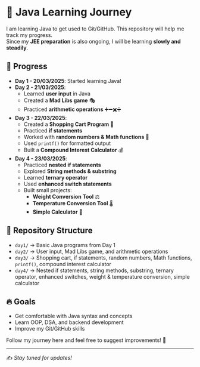 # 🚀 Java Learning Journey  

I am learning Java to get used to Git/GitHub. This repository will help me track my progress.  
Since my **JEE preparation** is also ongoing, I will be learning **slowly and steadily**.  

## 📅 Progress  
- **Day 1 - 20/03/2025**: Started learning Java!  
- **Day 2 - 21/03/2025**:  
  - Learned **user input** in Java  
  - Created a **Mad Libs game** 🎭  
  - Practiced **arithmetic operations** ➕➖✖️➗  
- **Day 3 - 22/03/2025**:  
  - Created a **Shopping Cart Program** 🛒  
  - Practiced **if statements**  
  - Worked with **random numbers & Math functions** 🎲  
  - Used `printf()` for formatted output  
  - Built a **Compound Interest Calculator** 💰  
- **Day 4 - 23/03/2025**:  
  - Practiced **nested if statements**  
  - Explored **String methods & substring**  
  - Learned **ternary operator**  
  - Used **enhanced switch statements**  
  - Built small projects:  
    - **Weight Conversion Tool** ⚖️  
    - **Temperature Conversion Tool** 🌡️  
    - **Simple Calculator** 🧮  

## 📂 Repository Structure  
- `day1/` → Basic Java programs from Day 1  
- `day2/` → User input, Mad Libs game, and arithmetic operations  
- `day3/` → Shopping cart, if statements, random numbers, Math functions, `printf()`, compound interest calculator  
- `day4/` → Nested if statements, string methods, substring, ternary operator, enhanced switches, weight & temperature conversion, simple calculator  

## 🔥 Goals  
- Get comfortable with Java syntax and concepts  
- Learn OOP, DSA, and backend development  
- Improve my Git/GitHub skills  

Follow my journey here and feel free to suggest improvements! 🚀  

---  

✍️ *Stay tuned for updates!*

